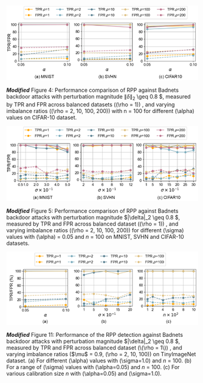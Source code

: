 ![](Figures/fig8.png)

***Modified*** Figure 4: Performance comparison of RPP against Badnets backdoor attacks with perturbation magnitude  $\|\delta\|_2$ \geq 0.8 $, measured by TPR and FPR across balanced datasets (\(\rho = 1\)) , and varying imbalance ratios (\(\rho = 2, 10, 100, 200\)) with n = 100 for different \(\alpha\) values on CIFAR-10 dataset.

![](Figures/fig9.png)

***Modified*** Figure 5: Performance comparison of RPP against Badnets backdoor attacks with perturbation magnitude  $\|\delta\|_2 \geq 0.8 $, measured by TPR and FPR across balanced dataset (\(\rho = 1\)) , and varying imbalance ratios (\(\rho = 2, 10, 100, 200\)) for different \(\sigma\) values with \(\alpha\) = 0.05 and $n$ = 100 on MNIST, SVHN and CIFAR-10 datasets.

![](Figures/appendix_tinyimagenet.png)

***Modified*** Figure 11: Performance of the RPP detection against Badnets backdoor attacks with perturbation magnitude  $\|\delta\|_2 \geq 0.8 $, measured by TPR and FPR across balanced dataset (\(\rho = 1\)) , and varying imbalance ratios ($\mu$ = 0.9, \(\rho = 2, 10, 100\)) on TinyImageNet dataset. (a) For different \(\alpha\) values with \(\sigma=1.0\) and $n$ = 100. (b) For a range of \(\sigma\) values with \(\alpha=0.05\) and $n$ = 100. (c) For various calibration size $n$ with \(\alpha=0.05\) and \(\sigma=1.0\).
